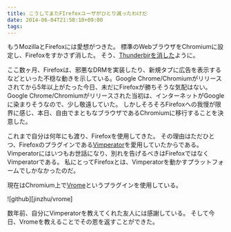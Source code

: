 ```yaml
---
title: こうしてまたFIrefoxユーザがひとり減ったわけだ
date: 2014-06-04T21:58:10+09:00
tags: 
---
```


もうMozillaとFirefoxには愛想がつきた。
標準のWebブラウザをChromiumに設定し、Firefoxをすかさず消した。
そう、[Thunderbirを消した](http://folioscope.hatenablog.jp/entry/2013/08/28/230239)ように。

ここ数ヶ月、Firefoxは、邪悪なDRMを実装したり、新規タブに広告を表示するなどといった不穏な動きを示している。Google Chrome/Chromiumがリリースされてから5年以上がたった今日、未だにFirefoxが勝ちそうな気配はない。Google Chrome/Chromiumがリリースされた当初は、インターネットがGoogleに染まりそうなので、少し敬遠していた。
しかしそろそろFirefoxへの我慢が限界に感じ、本日、自由でまともなブラウザであるChromiumに移行することを決意した。

これまで自分は何年にも渡り、Firefoxを使用してきた。
その理由はただひとつ、Firefoxのプラグインである[Vimperator](http://www.vimperator.org/)を愛用していたからである。
Vimperatorにはいつもお世話になり、別れを告げるべきはFirefoxではなくVimperatorである。
私にとってFirefoxとは、Vimperatorを動かすプラットフォームでしかなかったのだ。

現在はChromium上で[Vrome](https://github.com/jinzhu/vrome)というプラグインを使用している。

![github][jinzhu/vrome]

数年前、自分にVimperatorを教えてくれた友人には感謝している。
そして今日、Vromeを教えることでその恩を返すことができた。

